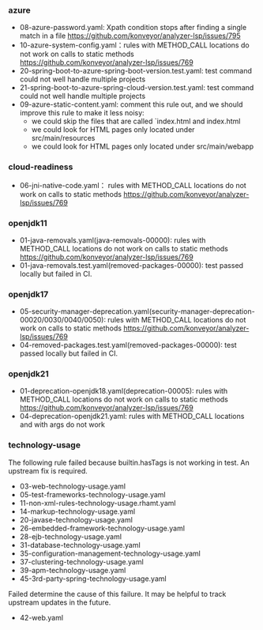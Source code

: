 ### azure ###
- 08-azure-password.yaml: Xpath condition stops after finding a single match in a file https://github.com/konveyor/analyzer-lsp/issues/795
- 10-azure-system-config.yaml：rules with METHOD_CALL locations do not work on calls to static methods https://github.com/konveyor/analyzer-lsp/issues/769
- 20-spring-boot-to-azure-spring-boot-version.test.yaml: test command could not well handle multiple projects
- 21-spring-boot-to-azure-spring-cloud-version.test.yaml: test command could not well handle multiple projects
- 09-azure-static-content.yaml: comment this rule out, and we should improve this rule to make it less noisy:
    - we could skip the files that are called `index.html and index.html
    - we could look for HTML pages only located under src/main/resources 
    - we could look for HTML pages only located under src/main/webapp 

### cloud-readiness ###
- 06-jni-native-code.yaml： rules with METHOD_CALL locations do not work on calls to static methods https://github.com/konveyor/analyzer-lsp/issues/769

### openjdk11 ###
- 01-java-removals.yaml(java-removals-00000): rules with METHOD_CALL locations do not work on calls to static methods https://github.com/konveyor/analyzer-lsp/issues/769
- 01-java-removals.test.yaml(removed-packages-00000): test passed locally but failed in CI.

### openjdk17 ###
- 05-security-manager-deprecation.yaml(security-manager-deprecation-00020/0030/0040/0050): rules with METHOD_CALL locations do not work on calls to static methods https://github.com/konveyor/analyzer-lsp/issues/769
- 04-removed-packages.test.yaml(removed-packages-00000): test passed locally but failed in CI.

### openjdk21 ###
- 01-deprecation-openjdk18.yaml(deprecation-00005): rules with METHOD_CALL locations do not work on calls to static methods https://github.com/konveyor/analyzer-lsp/issues/769
- 04-deprecation-openjdk21.yaml: rules with METHOD_CALL locations and with args do not work

### technology-usage ###
 
The following rule failed because builtin.hasTags is not working in test. An upstream fix is required.
- 03-web-technology-usage.yaml
- 05-test-frameworks-technology-usage.yaml
- 11-non-xml-rules-technology-usage.rhamt.yaml
- 14-markup-technology-usage.yaml
- 20-javase-technology-usage.yaml
- 26-embedded-framework-technology-usage.yaml
- 28-ejb-technology-usage.yaml
- 31-database-technology-usage.yaml
- 35-configuration-management-technology-usage.yaml
- 37-clustering-technology-usage.yaml
- 39-apm-technology-usage.yaml
- 45-3rd-party-spring-technology-usage.yaml
 
Failed determine the cause of this failure. It may be helpful to track upstream updates in the future.
- 42-web.yaml